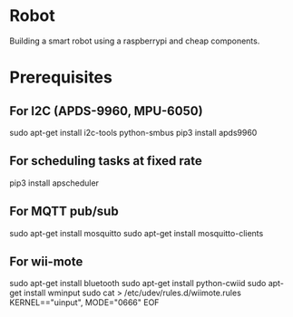 # Robot
Building a smart robot using a raspberrypi and cheap components.

# Prerequisites
## For I2C (APDS-9960, MPU-6050)
sudo apt-get install i2c-tools python-smbus
pip3 install apds9960

## For scheduling tasks at fixed rate
pip3 install apscheduler

## For MQTT pub/sub
sudo apt-get install mosquitto
sudo apt-get install mosquitto-clients

## For wii-mote
sudo apt-get install bluetooth 
sudo apt-get install python-cwiid 
sudo apt-get install wminput 
sudo cat > /etc/udev/rules.d/wiimote.rules
KERNEL=="uinput", MODE="0666"
EOF
